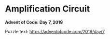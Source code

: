 # Amplification Circuit

**Advent of Code: Day 7, 2019**

Puzzle text: https://adventofcode.com/2019/day/7
